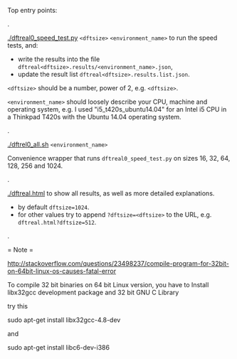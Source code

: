 Top entry points:

.

[./dftreal0_speed_test.py](dftreal0_speed_test.py) `<dftsize>` `<environment_name>` to run the speed tests, and:
 * write the results into the file `dftreal<dftsize>.results/<environment_name>.json`,
 * update the result list `dftreal<dftsize>.results.list.json`.

`<dftsize>` should be a number, power of 2, e.g. `<dftsize>`.

`<environment_name>` should loosely describe your CPU, machine and operating system, e.g. I used "i5_t420s_ubuntu14.04" for an Intel i5 CPU in a Thinkpad T420s with the Ubuntu 14.04 operating system.

.

[./dftrel0_all.sh](dftrel0_all.sh) `<environment_name>`

Convenience wrapper that runs `dftreal0_speed_test.py` on sizes 16, 32, 64, 128, 256 and 1024.

.

[./dftreal.html](dftreal.html) to show all results, as well as more detailed explanations.
 * by default `dftsize=1024`.
 * for other values try to append `?dftsize=<dftsize>` to the URL, e.g. `dftreal.html?dftsize=512`.

.

= Note =

http://stackoverflow.com/questions/23498237/compile-program-for-32bit-on-64bit-linux-os-causes-fatal-error



To compile 32 bit binaries on 64 bit Linux version, you have to Install libx32gcc development package and 32 bit GNU C Library

try this

sudo apt-get install libx32gcc-4.8-dev

and

sudo apt-get install libc6-dev-i386

